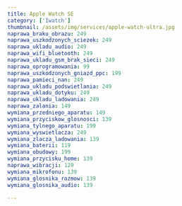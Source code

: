 ```yaml
---
title: Apple Watch SE
category: ['Iwatch']
thumbnail: /assets/img/services/apple-watch-ultra.jpg
naprawa_braku_obrazu: 249
naprawa_uszkodzonych_sciezek: 249
naprawa_ukladu_audio: 249
naprawa_wifi_bluetooth: 249
naprawa_ukladu_gsm_brak_sieci: 249
naprawa_oprogramowania: 99
naprawa_uszkodzonych_gniazd_ppc: 199
naprawa_pamieci_nan: 249
naprawa_ukladu_podswietlania: 249
naprawa_ukladu_dotyku: 249
naprawa_ukladu_ladowania: 249
naprawa_zalania: 149
wymiana_przedniego_aparatu: 149
wymiana_przyciskow_glosnosci: 139
wymiana_tylnego_aparatu: 199
wymiana_wyswietlacza: 249
wymiana_zlacza_ladowania: 139 
wymiana_baterii: 119
wymiana_obudowy: 199
wymiana_przycisku_home: 139
naprawa_wibracji: 129
wymiana_mikrofonu: 139
wymiana_glosnika_rozmow: 139
wymiana_glosnika_audio: 139

---
```


